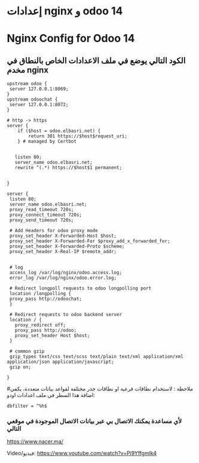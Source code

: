 # إعدادات  nginx و odoo 14
# Nginx Config for Odoo 14
     
##  الكود التالي يوضع في ملف الاعدادات الخاص بالنطاق في مخدم nginx
```
upstream odoo {
 server 127.0.0.1:8069;
}
upstream odoochat {
 server 127.0.0.1:8072;
}

# http -> https
server {
    if ($host = odoo.elbasri.net) {
        return 301 https://$host$request_uri;
    } # managed by Certbot


   listen 80;
   server_name odoo.elbasri.net;
   rewrite ^(.*) https://$host$1 permanent;


}

server {
 listen 80;
 server_name odoo.elbasri.net;
 proxy_read_timeout 720s;
 proxy_connect_timeout 720s;
 proxy_send_timeout 720s;

 # Add Headers for odoo proxy mode
 proxy_set_header X-Forwarded-Host $host;
 proxy_set_header X-Forwarded-For $proxy_add_x_forwarded_for;
 proxy_set_header X-Forwarded-Proto $scheme;
 proxy_set_header X-Real-IP $remote_addr;


 # log
 access_log /var/log/nginx/odoo.access.log;
 error_log /var/log/nginx/odoo.error.log;

 # Redirect longpoll requests to odoo longpolling port
 location /longpolling {
 proxy_pass http://odoochat;
 }

 # Redirect requests to odoo backend server
 location / {
   proxy_redirect off;
   proxy_pass http://odoo;
   proxy_set_header Host $host;
 }

 # common gzip
 gzip_types text/css text/scss text/plain text/xml application/xml application/json application/javascript;
 gzip on;

}

```

#ملاحظة :
لاستخدام نطاقات فرعية او نطاقات جذر مختلفة لقواعد بيانات متعددة، يكفي اضافة هذا السطر في ملف اعدادات اودو:
```
dbfilter = ^%h$
```
###  لأي مساعدة يمكنك الاتصال بي عبر بيانات الاتصال الموجودة في موقعي التالي
https://www.nacer.ma/
                    
Video/فيديو:
https://www.youtube.com/watch?v=Pi9Yffgmlk4
